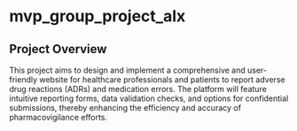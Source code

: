 # mvp_group_project_alx
## Project Overview
This project aims to design and implement a comprehensive and user-friendly website for healthcare professionals and patients to report adverse drug reactions (ADRs) and medication errors. The platform will feature intuitive reporting forms, data validation checks, and options for confidential submissions, thereby enhancing the efficiency and accuracy of pharmacovigilance efforts.
